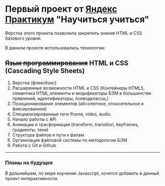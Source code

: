 # Первый проект от [Яндекс Практикум](https://practicum.yandex.ru/) **"Научиться учиться"**

Верстка этого проекта позволила закрепить знания HTML и CSS базового уровня.

В данном проекте использовались технологии:
## **~~Язык программирования~~ HTML и CSS (Cascading Style Sheets)**
  1. Верстка (флексбокс)
  2. Расширенные возможности HTML и CSS (Контейнеры HTML5, семантика HTML,элементы и модификаторы БЭМ в большинстве прявлений, идентификаторы, псеводклассы,)
  3. Позиционирование элементов (абсолютное, относительное и фиксированное)
  4. Специализированные теги Iframe, video, audio.
  5. Начало работы с APi
  6. Анимации и трасформации (transform, transition, keyframes, градиенты, тени)
  7. Структура файлов и пути к фалам
  8. Организация файловой системы по методологии БЭМ
  9. Работа с Git и Github

---
### Планы на будущее

В дальнейшем, по мере изучения Javascript, хочется добавить в данный проект интерактивности.
